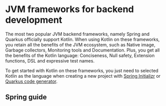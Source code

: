# JVM frameworks for backend development

The most two popular JVM backend frameworks, namely Spring and Quarkus officially support Kotlin.
When using Kotlin on these frameworks, you retain all the benefits of the JVM ecosystem, such as Native image, Garbage collectors, Monitoring tools and Documentation.
Plus, you get all the benefits of the Kotlin language: Conciseness, Null safety, Extension functions, DSL and expressive test names.

To get started with Kotlin on these frameworks, you just need to selected Kotlin as the language when creating a new project with [Spring Initializr](https://start.spring.io/) or [Quarkus code generator](https://code.quarkus.io/).

## Spring guide



